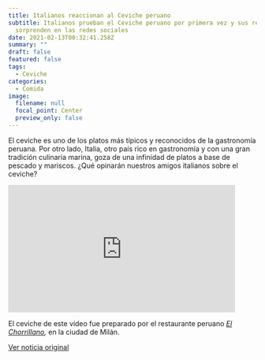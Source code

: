 ```yaml
---
title: Italianos reaccionan al Ceviche peruano
subtitle: Italianos prueban el Ceviche peruano por primera vez y sus reacciones
  sorprenden en las redes sociales
date: 2021-02-13T00:32:41.258Z
summary: ""
draft: false
featured: false
tags:
  - Ceviche
categories:
  - Comida
image:
  filename: null
  focal_point: Center
  preview_only: false
---
```

El ceviche es uno de los platos más típicos y reconocidos de la gastronomía peruana. Por otro lado, Italia, otro país rico en gastronomía y con una gran tradición culinaria marina, goza de una infinidad de platos a base de pescado y mariscos. ¿Qué opinarán nuestros amigos italianos sobre el ceviche?

<iframe width="460" height="259" src="https://www.youtube.com/embed/mCSKnU-PxXA" frameborder="0" allow="accelerometer; autoplay; clipboard-write; encrypted-media; gyroscope; picture-in-picture" allowfullscreen></iframe>



El ceviche de este vídeo fue preparado por el restaurante peruano *[El Chorrillano](https://www.facebook.com/Rest-El-Chorrillano-Milano-1450443475222711),* en la ciudad de Milán.



[Ver noticia original](https://depor.com/off-side/video-viral-italianos-prueban-ceviche-peruano-por-primera-vez-y-sus-reacciones-sorprenden-en-redes-sociales-youtube-yt-tendencias-redes-sociales-curiosidades-nnda-nnrt-noticia/)